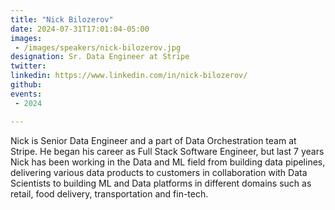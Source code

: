 ```yaml
---
title: "Nick Bilozerov"
date: 2024-07-31T17:01:04-05:00
images: 
 - /images/speakers/nick-bilozerov.jpg
designation: Sr. Data Engineer at Stripe
twitter: 
linkedin: https://www.linkedin.com/in/nick-bilozerov/
github: 
events:
 - 2024

---
```



Nick is Senior Data Engineer and a part of Data Orchestration team at Stripe. He began his career as Full Stack Software Engineer, but last 7 years Nick has been working in the Data and ML field from building data pipelines, delivering various data products to customers in collaboration with Data Scientists to building ML and Data platforms in different domains such as retail, food delivery, transportation and fin-tech.
